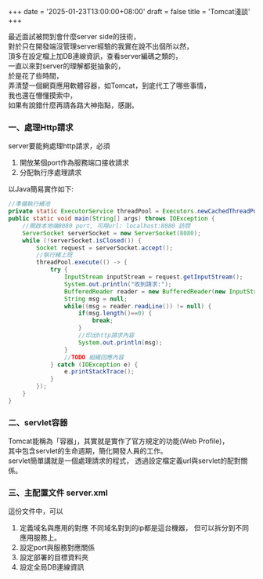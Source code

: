 +++
date = '2025-01-23T13:00:00+08:00'
draft = false
title = 'Tomcat淺談'
+++

最近面試被問到會什麼server side的技術，  
對於只在開發端沒管理server經驗的我實在說不出個所以然，  
頂多在設定檔上加DB連線資訊，查看server編碼之類的，  
一直以來對server的理解都挺抽象的，  
於是花了些時間，  
弄清楚一個網頁應用軟體容器，如Tomcat，到底代工了哪些事情，  
我也還在懵懂摸索中，  
如果有說錯什麼再請各路大神指點，感謝。  

### 一、處理Http請求

server要能夠處理http請求，必須  
1. 開放某個port作為服務端口接收請求
2. 分配執行序處理請求

以Java簡易實作如下:
```Java
//準備執行緒池
private static ExecutorService threadPool = Executors.newCachedThreadPool();
public static void main(String[] args) throws IOException {
    //開啟本地端8080 port, 可用url: localhost:8080 訪問
    ServerSocket serverSocket = new ServerSocket(8080);
    while (!serverSocket.isClosed()) {
        Socket request = serverSocket.accept();
        //執行緒上班
        threadPool.execute(() -> {
            try {
                InputStream inputStream = request.getInputStream();
                System.out.println("收到請求:");
                BufferedReader reader = new BufferedReader(new InputStreamReader(inputStream, "utf-8"));
                String msg = null;
                while((msg = reader.readLine()) != null) {
                    if(msg.length()==0) {
                        break;
                    }
                    //印出http請求內容
                    System.out.println(msg);
                }
                //TODO 組織回應內容
            } catch (IOException e) {
                e.printStackTrace();
            }            
        });
    }
}
```

### 二、servlet容器
Tomcat能稱為「容器」，其實就是實作了官方規定的功能(Web Profile)，  
其中包含servlet的生命週期，簡化開發人員的工作。  
servlet簡單講就是一個處理請求的程式，
透過設定檔定義url與servlet的配對關係。

### 三、主配置文件 server.xml
這份文件中，可以
1. 定義域名與應用的對應
不同域名對到的ip都是這台機器，
但可以拆分到不同應用服務上。
2. 設定port與服務對應關係
3. 設定部署的目標資料夾
4. 設定全局DB連線資訊